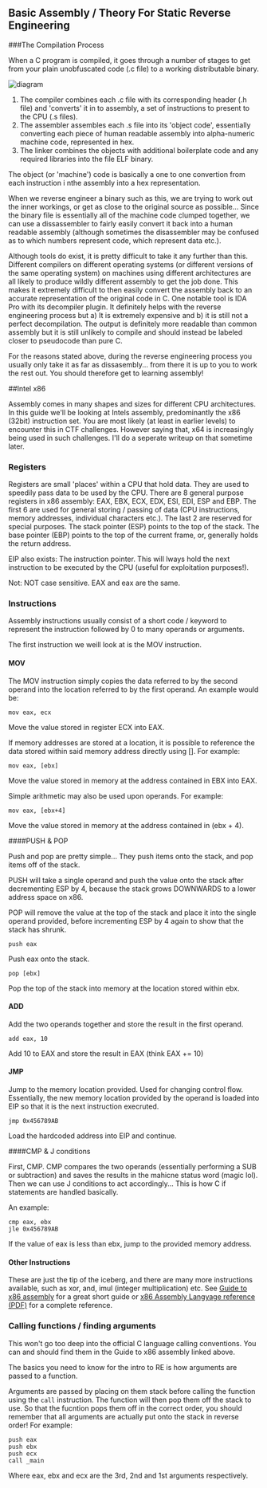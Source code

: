 ## Basic Assembly / Theory For Static Reverse Engineering

###The Compilation Process

When a C program is compiled, it goes through a number of stages to get from your plain unobfuscated code (.c file) to a working distributable binary.

![diagram](https://upload.wikimedia.org/wikipedia/commons/0/0f/Avr-gcc.png)

1. The compiler combines each .c file with its corresponding header (.h file) and 'converts' it in to assembly, a set of instructions to present to the CPU (.s files).
2. The assembler assembles each .s file into its 'object code', essentially converting each piece of human readable assembly into alpha-numeric machine code, represented in hex.
3. The linker combines the objects with additional boilerplate code and any required libraries into the file ELF binary.

The object (or 'machine') code is basically a one to one convertion from each instruction i nthe assembly into a hex representation.

When we reverse engineer a binary such as this, we are trying to work out the inner workings, or get as close to the original source as possible... Since the binary file is essentially all of the machine code clumped together, we can use a dissassembler to fairly easily convert it back into a human readable assembly (although sometimes the disassembler may be confused as to which numbers represent code, which represent data etc.).

Although tools do exist, it is pretty difficult to take it any further than this. Different compilers on different operating systems (or different versions of the same operating system) on machines using different architectures are all likely to produce wildly different assembly to get the job done. This makes it extremely difficult to then easily convert the assembly back to an accurate representation of the original code in C. One notable tool is IDA Pro with its decompiler plugin. It definitely helps with the reverse engineering process but a) It is extremely expensive and b) it is still not a perfect decompilation. The output is definitely more readable than common assembly but it is still unlikely to compile and should instead be labeled closer to pseudocode than pure C.

For the reasons stated above, during the reverse engineering process you usually only take it as far as dissasembly... from there it is up to you to work the rest out. You should therefore get to learning assembly!

##Intel x86 

Assembly comes in many shapes and sizes for different CPU architectures. In this guide we'll be looking at Intels assembly, predominantly the x86 (32bit) instruction set. You are most likely (at least in earlier levels) to encounter this in CTF challenges. However saying that, x64 is increasingly being used in such challenges. I'll do a seperate writeup on that sometime later.

### Registers
Registers are small 'places' within a CPU that hold data. They are used to speedily pass data to be used by the CPU. There are 8 general purpose registers in x86 assembly: EAX, EBX, ECX, EDX, ESI, EDI, ESP and EBP. The first 6 are used for general storing / passing of data (CPU instructions, memory addresses, individual characters etc.). The last 2 are reserved for special purposes. The stack pointer (ESP) points to the top of the stack. The base pointer (EBP) points to the top of the current frame, or, generally holds the return address. 

EIP also exists: The instruction pointer. This will lways hold the next instruction to be executed by the CPU (useful for exploitation purposes!).

Not: NOT case sensitive. EAX and eax are the same.

### Instructions
Assembly instructions usually consist of a short code / keyword to represent the instruction followed by 0 to many operands or arguments.

The first instruction we weill look at is the MOV instruction.

#### MOV

The MOV instruction simply copies the data referred to by the second operand into the location referred to by the first operand. An example would be:

```assembly
mov eax, ecx
```
Move the value stored in register ECX into EAX.

If memory addresses are stored at a location, it is possible to reference the data stored within said memory address directly using []. For example:

```assembly
mov eax, [ebx]
```
Move the value stored in memory at the address contained in EBX into EAX.

Simple arithmetic may also be used upon operands. For example:

```assembly
mov eax, [ebx+4]
```
Move the value stored in memory at the address contained in (ebx + 4).

####PUSH & POP

Push and pop are pretty simple... They push items onto the stack, and pop items off of the stack.

PUSH will take a single operand and push the value onto the stack after decrementing ESP by 4, because the stack grows DOWNWARDS to a lower address space on x86.

POP will remove the value at the top of the stack and place it into the single operand provided, before incrementing ESP by 4 again to show that the stack has shrunk.

```assembly
push eax
```
Push eax onto the stack.

```assembly
pop [ebx]
```
Pop the top of the stack into memory at the location stored within ebx.

#### ADD

Add the two operands together and store the result in the first operand.

```assembly
add eax, 10
```
Add 10 to EAX and store the result in EAX (think EAX += 10)

#### JMP

Jump to the memory location provided. Used for changing control flow. Essentially, the new memory location provided by the operand is loaded into EIP so that it is the next instruction execruted.

```assembly
jmp 0x456789AB
```
Load the hardcoded address into EIP and continue.

####CMP & J conditions

First, CMP. CMP compares the two operands (essentially performing a SUB or subtraction) and saves the results in the mahicne status word (magic lol). Then we can use J conditions to act accordingly... This is how C if statements are handled basically.

An example:

```assembly
cmp eax, ebx
jle 0x456789AB
```
If the value of eax is less than ebx, jump to the provided memory address.

#### Other Instructions
These are just the tip of the iceberg, and there are many more instructions available, such as xor, and, imul (integer multiplication) etc. See [Guide to x86 assembly](http://www.cs.virginia.edu/~evans/cs216/guides/x86.html) for a great short guide or [x86 Assembly Langyage reference (PDF)](https://docs.oracle.com/cd/E19641-01/802-1948/802-1948.pdf) for a complete reference.

### Calling functions / finding arguments

This won't go too deep into the official C language calling conventions. You can and should find them in the Guide to x86 assembly linked above.

The basics you need to know for the intro to RE is how arguments are passed to a function.

Arguments are passed by placing on them stack before calling the function using the `call` instruction. The function will then pop them off the stack to use. So that the fucntion pops them off in the correct order, you should remember that all arguments are actually put onto the stack in reverse order! For example:

```assembly
push eax
push ebx
push ecx
call _main
```
Where eax, ebx and ecx are the 3rd, 2nd and 1st arguments respectively.

